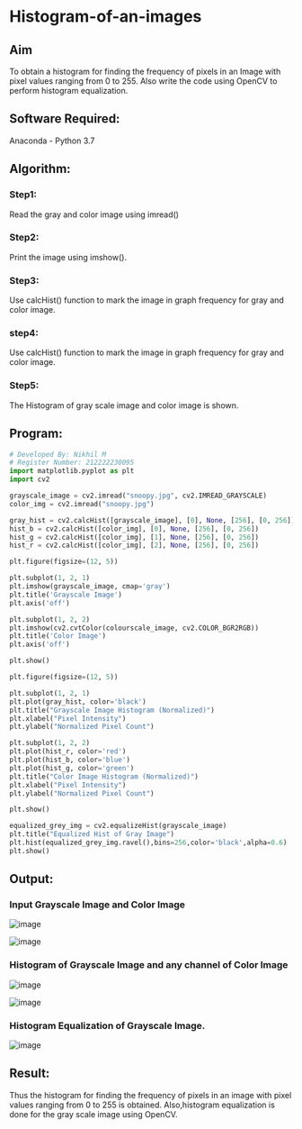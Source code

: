 # Histogram-of-an-images
## Aim
To obtain a histogram for finding the frequency of pixels in an Image with pixel values ranging from 0 to 255. Also write the code using OpenCV to perform histogram equalization.

## Software Required:
Anaconda - Python 3.7

## Algorithm:
### Step1:
Read the gray and color image using imread()

### Step2:
Print the image using imshow().


### Step3:
Use calcHist() function to mark the image in graph frequency for gray and color image.

### step4:
Use calcHist() function to mark the image in graph frequency for gray and color image.

### Step5:
The Histogram of gray scale image and color image is shown.


## Program:
```python
# Developed By: Nikhil M
# Register Number: 212222230095
import matplotlib.pyplot as plt 
import cv2

grayscale_image = cv2.imread("snoopy.jpg", cv2.IMREAD_GRAYSCALE)
color_img = cv2.imread("snoopy.jpg")

gray_hist = cv2.calcHist([grayscale_image], [0], None, [256], [0, 256])
hist_b = cv2.calcHist([color_img], [0], None, [256], [0, 256])
hist_g = cv2.calcHist([color_img], [1], None, [256], [0, 256])
hist_r = cv2.calcHist([color_img], [2], None, [256], [0, 256])

plt.figure(figsize=(12, 5))

plt.subplot(1, 2, 1)
plt.imshow(grayscale_image, cmap='gray')
plt.title('Grayscale Image')
plt.axis('off')

plt.subplot(1, 2, 2)
plt.imshow(cv2.cvtColor(colourscale_image, cv2.COLOR_BGR2RGB))
plt.title('Color Image')
plt.axis('off')

plt.show()

plt.figure(figsize=(12, 5))

plt.subplot(1, 2, 1)
plt.plot(gray_hist, color='black')
plt.title("Grayscale Image Histogram (Normalized)")
plt.xlabel("Pixel Intensity")
plt.ylabel("Normalized Pixel Count")

plt.subplot(1, 2, 2)
plt.plot(hist_r, color='red')
plt.plot(hist_b, color='blue')
plt.plot(hist_g, color='green')
plt.title("Color Image Histogram (Normalized)")
plt.xlabel("Pixel Intensity")
plt.ylabel("Normalized Pixel Count")

plt.show()

equalized_grey_img = cv2.equalizeHist(grayscale_image)
plt.title("Equalized Hist of Gray Image")
plt.hist(equalized_grey_img.ravel(),bins=256,color='black',alpha=0.6)
plt.show()
```
## Output:
### Input Grayscale Image and Color Image

![image](https://github.com/user-attachments/assets/71560cc5-8ae1-4f99-844d-9cfd0546ef41)

![image](https://github.com/user-attachments/assets/1e67c2bd-97a8-4c26-a547-a74c304780c8)

### Histogram of Grayscale Image and any channel of Color Image

![image](https://github.com/user-attachments/assets/ff5babd3-0fba-4f3a-9bfb-76de126668f0)

![image](https://github.com/user-attachments/assets/a3c40c0b-ff9b-4254-810f-82b2acee016b)

### Histogram Equalization of Grayscale Image.

![image](https://github.com/user-attachments/assets/bc0cf354-b822-4bcb-b5d8-a4348b25d79b)

## Result: 
Thus the histogram for finding the frequency of pixels in an image with pixel values ranging from 0 to 255 is obtained. Also,histogram equalization is done for the gray scale image using OpenCV.
